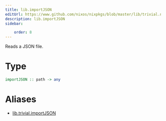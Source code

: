 ```yaml
---
title: lib.importJSON
editUrl: https://www.github.com/nixos/nixpkgs/blob/master/lib/trivial.nix#L425C16
description: lib.importJSON
sidebar:

    order: 8
---
```


Reads a JSON file.

# Type

```haskell
importJSON :: path -> any
```


# Aliases

- [lib.trivial.importJSON](./reference/lib/trivial/lib-trivial-importJSON)


